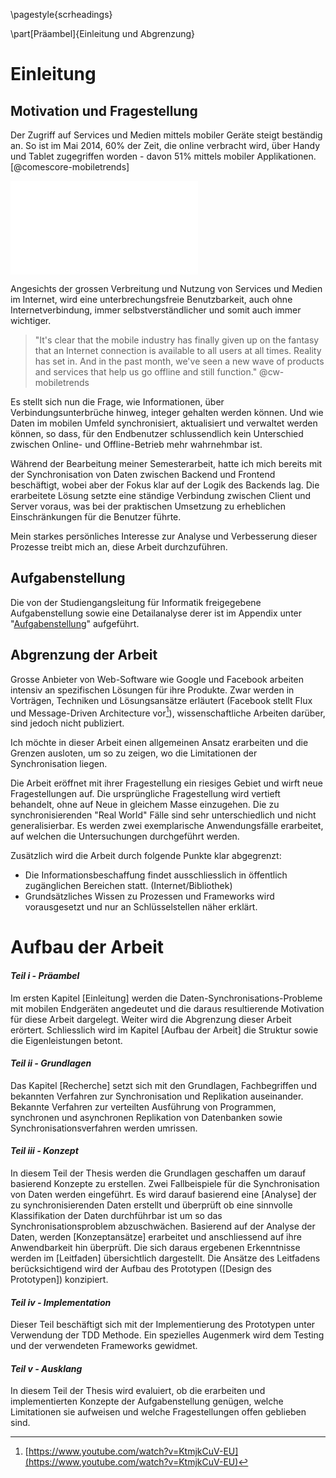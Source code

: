 

\pagestyle{scrheadings}

\part[Präambel]{Einleitung und Abgrenzung}



Einleitung
==========

Motivation und Fragestellung
----------------------------

Der Zugriff auf Services und Medien mittels mobiler Geräte steigt beständig an. So ist im Mai 2014, 60% der Zeit, die online verbracht wird, über Handy und Tablet zugegriffen worden - davon 51% mittels mobiler Applikationen. [@comescore-mobiletrends]

![Verteilung der online verbrachten Zeit nach Platform (Grafik erstellt gemäss der Daten aus [@comescore-mobiletrends])](img/Share-of-US-Digital-Media-Time-Spent-by-Platform.pdf)

Angesichts der grossen Verbreitung und Nutzung von Services und Medien im Internet, wird eine unterbrechungsfreie Benutzbarkeit, auch ohne Internetverbindung, immer selbstverständlicher und somit auch immer wichtiger.

>"It's clear that the mobile industry has finally given up on the fantasy that an Internet connection is available to all users at all times. Reality has set in. And in the past month, we've seen a new wave of products and services that help us go offline and still function." @cw-mobiletrends

<!-- mehr Begründung - Netzabdekung -->

Es stellt sich nun die Frage, wie Informationen, über Verbindungsunterbrüche hinweg, integer gehalten werden können. Und wie Daten im mobilen Umfeld synchronisiert, aktualisiert und verwaltet werden können, so dass, für den Endbenutzer schlussendlich kein Unterschied zwischen Online- und Offline-Betrieb mehr wahrnehmbar ist.

Während der Bearbeitung meiner Semesterarbeit, hatte ich mich bereits mit der Synchronisation von Daten zwischen Backend und Frontend beschäftigt, wobei aber der Fokus klar auf der Logik des Backends lag. Die erarbeitete Lösung setzte eine ständige Verbindung zwischen Client und Server voraus, was bei der praktischen Umsetzung zu erheblichen Einschränkungen für die Benutzer führte.

Mein starkes persönliches Interesse zur Analyse und Verbesserung dieser Prozesse treibt mich an, diese Arbeit durchzuführen.


<!-- Fragestellungen formulieren? - eventuell auch durch Aufgabenstellung erläutert - eventuell auch aufbröseln der Aufgabenstellung erwünscht? möglicherweise auch Titel "Motivation und Fragestellung" anpassen - Zuordnung zu den Punkten der Aufgabenstellung -->


Aufgabenstellung
----------------

Die von der Studiengangsleitung für Informatik freigegebene Aufgabenstellung sowie eine Detailanalyse derer ist im Appendix unter "[Aufgabenstellung](#appendix_aufgabenstellung)" aufgeführt.


Abgrenzung der Arbeit
---------------------

Grosse Anbieter von Web-Software wie Google und Facebook arbeiten intensiv an spezifischen Lösungen für ihre Produkte. Zwar werden in Vorträgen, Techniken und Lösungsansätze erläutert (Facebook stellt Flux und Message-Driven Architecture vor[^fb-flux]), wissenschaftliche Arbeiten darüber, sind jedoch nicht publiziert.

[^fb-flux]:[https://www.youtube.com/watch?v=KtmjkCuV-EU](https://www.youtube.com/watch?v=KtmjkCuV-EU)

Ich möchte in dieser Arbeit einen allgemeinen Ansatz erarbeiten und die Grenzen ausloten, um so zu zeigen, wo die Limitationen der Synchronisation liegen.


Die Arbeit eröffnet mit ihrer Fragestellung ein riesiges Gebiet und wirft neue Fragestellungen auf. Die ursprüngliche Fragestellung wird vertieft behandelt, ohne auf Neue in gleichem Masse einzugehen.
Die zu synchronisierenden "Real World" Fälle sind sehr unterschiedlich und nicht generalisierbar. Es werden zwei exemplarische Anwendungsfälle erarbeitet, auf welchen die Untersuchungen durchgeführt werden.

Zusätzlich wird die Arbeit durch folgende Punkte klar abgegrenzt:

- Die Informationsbeschaffung findet ausschliesslich in öffentlich zugänglichen Bereichen statt. (Internet/Bibliothek)
- Grundsätzliches Wissen zu Prozessen und Frameworks wird vorausgesetzt und nur an Schlüsselstellen näher erklärt.



Aufbau der Arbeit
=================

#### _Teil i - Präambel_
Im ersten Kapitel [Einleitung] werden die Daten-Synchronisations-Probleme mit mobilen Endgeräten angedeutet und die daraus resultierende Motivation für diese Arbeit dargelegt. Weiter wird die Abgrenzung dieser Arbeit erörtert.
Schliesslich wird im Kapitel [Aufbau der Arbeit] die Struktur sowie die Eigenleistungen betont.

#### _Teil ii - Grundlagen_
Das Kapitel [Recherche] setzt sich mit den Grundlagen, Fachbegriffen und bekannten Verfahren zur Synchronisation und Replikation auseinander. Bekannte Verfahren zur verteilten Ausführung von Programmen, synchronen und asynchronen Replikation von Datenbanken sowie Synchronisationsverfahren werden umrissen.


#### _Teil iii - Konzept_
In diesem Teil der Thesis werden die Grundlagen geschaffen um darauf basierend Konzepte zu erstellen. Zwei Fallbeispiele für die Synchronisation von Daten werden eingeführt. Es wird darauf basierend eine [Analyse] der zu synchronisierenden Daten erstellt und überprüft ob eine sinnvolle Klassifikation der Daten durchführbar ist um so das Synchronisationsproblem abzuschwächen. 
Basierend auf der Analyse der Daten, werden [Konzeptansätze] erarbeitet und anschliessend auf ihre Anwendbarkeit hin überprüft. Die sich daraus ergebenen Erkenntnisse werden im [Leitfaden] übersichtlich dargestellt. Die Ansätze des Leitfadens berücksichtigend wird der Aufbau des Prototypen ([Design des Prototypen]) konzipiert.   

#### _Teil iv - Implementation_
Dieser Teil beschäftigt sich mit der Implementierung des Prototypen unter Verwendung der TDD Methode. Ein spezielles Augenmerk wird dem Testing und der verwendeten Frameworks gewidmet.

#### _Teil v - Ausklang_
In diesem Teil der Thesis wird evaluiert, ob die erarbeiten und implementierten Konzepte der Aufgabenstellung genügen, welche Limitationen sie aufweisen und welche Fragestellungen offen geblieben sind.

